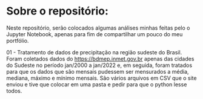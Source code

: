 # Sobre o repositório:

Neste repositório, serão colocados algumas análises minhas feitas pelo o Jupyter Notebook, apenas para fim de compartilhar um pouco do meu portfólio.


01 - Tratamento de dados de precipitação na região sudeste do Brasil. Foram coletados dados do https://bdmep.inmet.gov.br apenas das cidades do Sudeste no período jan/2000 a jan/2022 e, em seguida, foram tratados para que os dados que são mensais pudessem ser mensurados a média, mediana, máximo e mínimo mensais. São vários arquivos em CSV que o site enviou e tive que colocar em uma pasta e pedir para que o python lesse todos.
